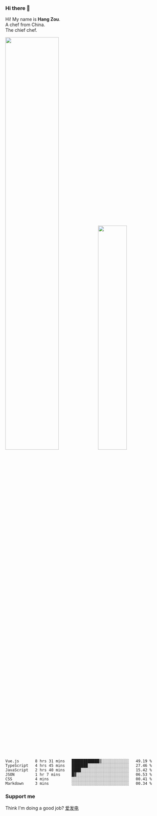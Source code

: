 ### Hi there 👋

Hi! My name is **Hang Zou**.  
A chef from China.  
The chief chef.

<img align="" width="57.5%" src="https://github-readme-stats.vercel.app/api?username=zouhangwithsweet&hide_title=true&hide_border=true&show_icons=true&include_all_commits=true&line_height=21" /><img align="" width="42.4%" src="https://github-readme-stats.vercel.app/api/top-langs/?username=zouhangwithsweet&hide_title=true&hide_border=true&layout=compact" />

<!--START_SECTION:waka-->

```text
Vue.js       8 hrs 31 mins   ████████████▒░░░░░░░░░░░░   49.19 %
TypeScript   4 hrs 45 mins   ███████░░░░░░░░░░░░░░░░░░   27.46 %
JavaScript   2 hrs 40 mins   ████░░░░░░░░░░░░░░░░░░░░░   15.42 %
JSON         1 hr 7 mins     █▓░░░░░░░░░░░░░░░░░░░░░░░   06.53 %
CSS          4 mins          ░░░░░░░░░░░░░░░░░░░░░░░░░   00.41 %
Markdown     3 mins          ░░░░░░░░░░░░░░░░░░░░░░░░░   00.34 %
```

<!--END_SECTION:waka-->

### Support me

Think I'm doing a good job? [爱发电](https://afdian.net/@zouhangsweet)
